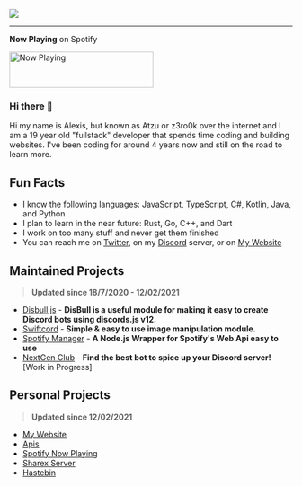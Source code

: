 ![](https://api.ghprofile.me/view?username=z3ro0k)

---

**Now Playing** on Spotify

<a href="https://spotify.atzu.studio/now-playing?open">
    <img src="https://spotify.atzu.studio/now-playing" width="256" height="64" alt="Now Playing">
</a>



### Hi there 👋 

Hi my name is Alexis, but known as Atzu or z3ro0k over the internet and I am a 19 year old "fullstack" developer that spends time coding and building websites. 
I've been coding for around 4 years now and still on the road to learn more.

## Fun Facts
- I know the following languages: JavaScript, TypeScript, C#, Kotlin, Java, and Python
- I plan to learn in the near future: Rust, Go, C++, and Dart
- I work on too many stuff and never get them finished
- You can reach me on [Twitter](https://twitter.com/MrAzurnex), on my [Discord](https://discord.gg/q99CQEP) server, or on [My Website](https://atzu.studio)


## Maintained Projects
> **Updated since 18/7/2020 - 12/02/2021**

- [Disbull.js](https://www.npmjs.com/package/disbull.js) - **DisBull is a useful module for making it easy to create Discord bots using discords.js v12.**
- [Swiftcord](https://www.npmjs.com/package/swiftcord) - **Simple & easy to use image manipulation module.**
- [Spotify Manager](https://www.npmjs.com/package/spotify-manager) - **A Node.js Wrapper for Spotify's Web Api easy to use**
- [NextGen Club](https://bots.nextgenteam.xyz/) - **Find the best bot to spice up your Discord server!** [Work in Progress]

## Personal Projects
> **Updated since 12/02/2021**

- [My Website](https://atzu.studio/) 
- [Apis](https://apis.atzu.xyz/)
- [Spotify Now Playing](https://spotify.atzu.studio/now-playing)
- [Sharex Server](https://i.atzu.xyz/) 
- [Hastebin](https://hb.atzu.studio/)  
